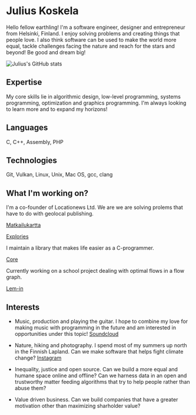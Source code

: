 # Julius Koskela

Hello fellow earthling! I'm a software engineer, designer and entrepreneur from
Helsinki, Finland. I enjoy solving problems and creating things that people
love. I also think software can be used to make the world more equal, tackle
challenges facing the nature and reach for the stars and beyond! Be good and
dream big!

![Julius's GitHub
stats](https://github-readme-stats.vercel.app/api?username=juliuskoskela&show_icons=true&theme=dracula)

## Expertise

My core skills lie in algorithmic design, low-level programming, systems
programming, optimization and graphics programming. I'm always looking to learn
more and to expand my horizons!

## Languages

C, C++, Assembly, PHP

## Technologies

Git, Vulkan, Linux, Unix, Mac OS, gcc, clang


## What I'm working on?

I'm a co-founder of Locationews Ltd. We are we are solving prolems that have to
do with geolocal publishing.

[Matkailukartta](https://matkailukartta.fi/)

[Explories](https://explori.es/)

I maintain a library that makes life easier as a C-programmer.

[Core](https://github.com/juliuskoskela/core)

Currently working on a school project dealing with optimal flows in a flow
graph.

[Lem-in](https://github.com/satukoskinen/lem_in)

## Interests

-	Music, production and playing the guitar. I hope to combine my love for
	making music with programming in the future and am interested in
	opportunities under this topic! [Soundcloud](https://soundcloud.com/exploringforlife)

-	Nature, hiking and photography. I spend most of my summers up north in the
	Finnish Lapland. Can we make software that helps fight climate change? [Instagram](https://www.instagram.com/exploringforlife/)
	
-	Inequality, justice and open source. Can we build a more equal and humane space
	online and offline? Can we harness data in an open and trustworthy matter
	feeding algorithms that try to help people rather than abuse them?

-	Value driven business. Can we build companies that have a greater motivation
	other than maximizing sharholder value?

